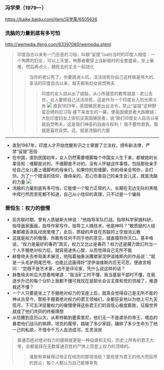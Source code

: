 ### 冯学荣（1979—）
https://baike.baidu.com/item/冯学荣/6505626
### 洗脑的力量到底有多可怕
http://wemedia.ifeng.com/63397080/wemedia.shtml
>印度自古以来有一门丑恶的习俗，叫做“娑提”(sati)当时的印度人相信：一个殉葬的妇女，可以上天堂。殉葬者要穿上当新娘时的全套盛装，坐上柴堆，然后再点火，跟死去的丈夫一起烧化
>>当你的老公死了，你要跳进火坑，活活烧死你自己这样做是伟大的、圣洁的印度自古以来，每天都有妇女自焚殉夫
>>>印度的女人自从出了娘胎，从小所接受的教育就是：老公去世，女人要把自己活活烧死，这是作为一个印度女人的光荣义务
![](http://d.ifengimg.com/w600/p0.ifengimg.com/pmop/2018/0604/A5AAB27EDC5C54A9571BF01F0C31FF3849368B630_size137_w1080_h671.jpeg)
>直到1829年，英国殖民者出台法令，禁止“娑提”这种野蛮丑陋的旧习俗
>>接下来发生的一幕，使英国殖民者大跌眼镜：大批印度妇女上街抗议英国殖民者，说“我们印度女人自古以来就自焚殉夫，这是我们神圣的自由与权利！
>>>我不要你救我，我就是喜欢自焚。这，就是洗脑的力量
---
- 直到1987年，印度人才开始觉醒有识之士掌握了立法权，颁布新法律，严禁“娑提”恶俗
- 在中国，直到民国初年，女人仍然需要缠脚每个中国女人生下来，都被她的长辈告知：缠脚是对的，不缠脚是不对的。没有人怀疑这件事情，包括那些亲手给自己女儿裹上缠脚布的母亲们。如果你抗拒缠脚，你的母亲会骂你，会打你。为了一个错误的信仰，做母亲的，忍心伤害自己的亲生女儿这，就是洗脑的力量
![](http://p0.ifengimg.com/pmop/2018/0604/AEE81786F4E670C2F4D551A070141D1E33188BB9D_size49_w550_h458.jpeg)
- 洗脑的力量到底有多可怕，它能使一个智力正常的人，长期在无边无际的黑暗中爬行然而至死都不知道，自己从小信仰的真理，只不过是一个骗局
### 萧恒生：权力的傲慢
- 前苏联时期，曾有人质疑斯大林说：“他指导军队打战，指导科学家搞科研，指导画家画画，指导作家写作，指导工人搞技术，他是神吗？”敢质疑的人结果都被丢进乱坟岗里埋了，此后，质疑的声音在苏联的上空烟消云散
- 这就是权力的傲慢，你敢有任何不同于他的意见，就直接将你灭口。基辛格说，“权力是最好的春药”其实，权力又岂止是春药？权力还是魔力致幻剂当一个人手握绝对权力后，就容易迷失心智，从而觉得自己无所不能
- 赫鲁晓夫去参观美术展览，他指着抽象派雕塑家涅伊滋维斯内的作品说：“就是一头毛驴用尾巴甩，也能比这画得好”涅伊滋维斯内忍无可忍，便直言相问：“您既不是艺术家，也不是评论家，凭什么说这样的话？
- 赫鲁晓夫听后大怒着咆哮道：“我当矿工时不懂，我当基层干部时不懂，在我逐步升迁的每个台阶上我都不懂可我现在是部长会议主席和党的领袖了，难道我还不懂？
- 一个人只要是坐上了手握绝对权力的宝座上后，就真会觉得自己是无所不能的神从古至今，那些手握着绝对权力的君王领袖们，全都狂妄地以为他上可九天揽月，下可五洋捉鳖权力的傲慢使得这些君王们的自信心极度膨胀，征服世界就成了他们共同的终极理想
- 从恺撒到亚历山大，从希特勒到墨索里尼，他们无一不是虐杀的帝王，嗜血的暴君他们战马的铁蹄，坦克的履带，踏破了多少家园，碾碎了多少生命为了他一己的私欲，不惜令千万人血流成河，生灵涂炭
>普通百姓对绝对权力的膜拜就更是一种自虐和无知，历史上所有的君王大帝，全都是踩在无数普通百姓的尸体上而登上权力的顶峰的。
>>谁能有幸躲得过他正在经历的那场浩劫？那些曾为君王的伟大而狂呼的民众，每个人都认为自己能够幸免